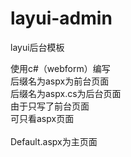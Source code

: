 # layui-admin
layui后台模板

使用c#（webform）编写<br />
后缀名为aspx为前台页面<br />
后缀名为aspx.cs为后台页面<br />
由于只写了前台页面<br />
可只看aspx页面<br />
<br />
Default.aspx为主页面
